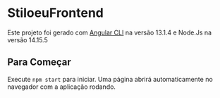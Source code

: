 # StiloeuFrontend

Este projeto foi gerado com [Angular CLI](https://github.com/angular/angular-cli) na versão 13.1.4 e Node.Js na versão 14.15.5

## Para Começar

Execute `npm start` para iniciar. Uma página abrirá automaticamente no navegador com a aplicação rodando.


